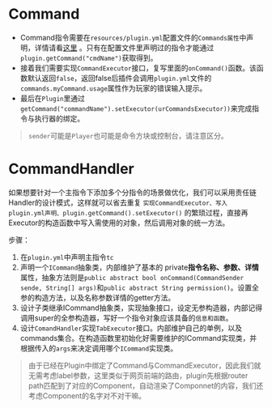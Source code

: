 # Command
- Command指令需要在`resources/plugin.yml`配置文件的`Commands属性`中声明，详情请看[这里](https://www.spigotmc.org/wiki/plugin-yml/#commands) 。只有在配置文件里声明过的指令才能通过 `plugin.getCommand("cmdName")`获取得到。
- 接着我们需要实现`CommandExecutor`接口，复写里面的`onCommand()`函数。该函数默认返回`false`，返回false后插件会调用`plugin.yml`文件的`commands.myCommand.usage`属性作为玩家的错误输入提示。
- 最后在`Plugin`里通过`getCommand("commandName").setExecutor(urCommandsExecutor))`来完成指令与执行器的绑定。
> `sender`可能是`Player`也可能是命令方块或控制台，请注意区分。


# CommandHandler
如果想要针对一个主指令下添加多个分指令的场景做优化，我们可以采用责任链Handler的设计模式，这样就可以省去重复 `实现CommandExecutor、写入plugin.yml声明、plugin.getCommand().setExecutor()` 的繁琐过程，直接再Executor的构造函数中写入需使用的对象，然后调用对象的统一方法。

 

步骤：
1. 在`plugin.yml`中声明主指令`tc`
2. 声明一个`ICommand`抽象类，内部维护了基本的 private**指令名称、参数、详情**属性，抽象方法则是`public abstract bool onCommand(CommandSender sende, String[] args)`和`public abstract String permission()`。设置全参的构造方法，以及名称参数详情的getter方法。
2. 设计子类继承ICommand抽象类，实现抽象接口，设定无参构造器，内部记得调用super的全参构造器，写好一个指令对象应该具备的`信息和函数`。
2. 设计`ComandHandler`实现`TabExecutor`接口。内部维护自己的单例，以及commands集合。在构造函数里初始化好需要维护的ICommand实现类，并根据传入的`args`来决定调用哪个`ICommand`实现类。

> 由于已经在Plugin中绑定了Command与CommandExecutor，因此我们就无需考虑label参数，这里类似于网页前端的路由，plugin先根据router path匹配到了对应的Component，自动渲染了Componnet的内容，我们还考虑Component的名字对不对干嘛。

